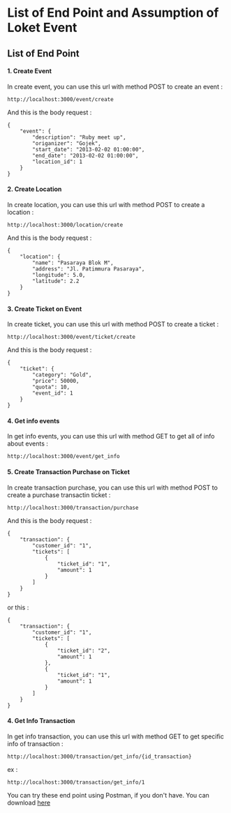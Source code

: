 # List of End Point and Assumption of Loket Event


## List of End Point

#### 1. Create Event

In create event, you can use this url with method POST to create an event :
```
http://localhost:3000/event/create
```

And this is the body request :
```
{
	"event": {
		"description": "Ruby meet up",
        "origanizer": "Gojek",
        "start_date": "2013-02-02 01:00:00",
        "end_date": "2013-02-02 01:00:00",
        "location_id": 1
    }
}
```

#### 2. Create Location

In create location, you can use this url with method POST to create a location :
```
http://localhost:3000/location/create
```

And this is the body request :
```
{
	"location": {
		"name": "Pasaraya Blok M",
		"address": "Jl. Patimmura Pasaraya",
		"longitude": 5.0,
		"latitude": 2.2
	}
}
```

#### 3. Create Ticket on Event

In create ticket, you can use this url with method POST to create a ticket :
```
http://localhost:3000/event/ticket/create
```

And this is the body request :
```
{
	"ticket": {
		"category": "Gold",
		"price": 50000,
		"quota": 10,
		"event_id": 1
    }
}
```

#### 4. Get info events

In get info events, you can use this url with method GET to get all of info about events :
```
http://localhost:3000/event/get_info
```

#### 5. Create Transaction Purchase on Ticket

In create transaction purchase, you can use this url with method POST to create a purchase transactin ticket :
```
http://localhost:3000/transaction/purchase
```

And this is the body request :
```
{
	"transaction": {
		"customer_id": "1",
		"tickets": [
			{
				"ticket_id": "1",
				"amount": 1
			}
		]
	}
}
```

or this :

```
{
	"transaction": {
		"customer_id": "1",
		"tickets": [
			{
				"ticket_id": "2",
				"amount": 1
			},
			{
				"ticket_id": "1",
				"amount": 1
			}
		]
	}
}
```

#### 4. Get Info Transaction

In get info transaction, you can use this url with method GET to get specific info of transaction :
```
http://localhost:3000/transaction/get_info/{id_transaction}
```
ex :
```
http://localhost:3000/transaction/get_info/1
```

You can try these end point using Postman, if you don't have. You can download [here](https://www.getpostman.com/downloads/)

